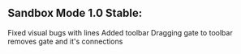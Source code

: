 ## Sandbox Mode 1.0 Stable:
Fixed visual bugs with lines
Added toolbar
Dragging gate to toolbar removes gate and it's connections
